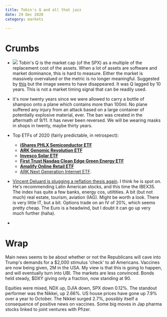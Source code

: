 ```yaml
---
title: Tobin's Q and all that jazz
date: 29 Dec 2020
category: markets

---
```


# Crumbs

- <a href="http://www.gurufocus.com/economic_indicators/99/tobin-q"><img src="https://gurufocus_charts.s3.amazonaws.com/1609237580589.png" /></a>
Tobin's Q is the market cap (of the SPX) as a multiple of the replacement cost of the assets. When a lot of assets are software and market dominance, this is hard to measure. Either the market is massively overvalued or the metric is no longer meaningful. Suggested by [this](https://themarketear.com/posts/cydDK_NKRV) but the image seems to have disappeared. It was Q lagged by 10 years. This is not a market timing signal that can be readily used.

- it's now twenty years since we were allowed to carry a bottle of shampoo onto a plane which contains more than 100ml. No plane suffered any injury from an attack based on a large container of potentially explosive material, ever. The ban was created in the aftermath of 9/11. It has never been reversed. We will be wearing masks in shops in twenty, maybe thirty years.

- Top ETFs of 2020 (fairly predictable, in retrospect):
    - [**iShares PHLX Semiconductor ETF**](http://ablink.mailuk.cmcmarkets.com/ss/c/UWk9pKstBmO7F8ooSTCCDGKCY2x71mmqlC5urDi2VQCa-0QS9ETCKaxLV-NQi1LO9XW_9nXy4DBJ6h3Li_aI93SMd05_Qnvt75WsERCiK5mtBcEBClj2RhoEEvxvEKNN/384/5k9V3p3NRayIFoumVH3aag/h6/C5ckMIPccIe6UsxpMRK1J4T4mYQRbVRJfmvFxgJTMaU)
    - [**ARK Genomic Revolution ETF**](http://ablink.mailuk.cmcmarkets.com/ss/c/UWk9pKstBmO7F8ooSTCCDGKCY2x71mmqlC5urDi2VQCa-0QS9ETCKaxLV-NQi1LOaut805LMAAKHSY3WNIW3zsIZcXKVvjAKPrDqSZzSMic/384/5k9V3p3NRayIFoumVH3aag/h8/UGG2EJKkJqkcPIAezEyDAAny_Ip1KdwSndnSk564re8)
    - [**Invesco Solar ETF**](http://ablink.mailuk.cmcmarkets.com/ss/c/UWk9pKstBmO7F8ooSTCCDGKCY2x71mmqlC5urDi2VQCa-0QS9ETCKaxLV-NQi1LOI1SIDpwHofWyIbWc36XlquQM5lWzay-nRc37mLQDweE/384/5k9V3p3NRayIFoumVH3aag/h9/2H9XlJq_LHo1eQmN1baMBiCCRwRq3chbWHtXJDKF7_M)
    - [**First Trust Nasdaq Clean Edge Green Energy ETF**](http://ablink.mailuk.cmcmarkets.com/ss/c/UWk9pKstBmO7F8ooSTCCDGKCY2x71mmqlC5urDi2VQCa-0QS9ETCKaxLV-NQi1LOTWVqBbdfBjeyOoLIcrOnHy1JU68UZBnwNvCqkRkDOib8WJ_YF6WD5OJa_AWwBzu6/384/5k9V3p3NRayIFoumVH3aag/h10/vGXnHWJFekS16rXbuYv8V5-2XNBjxMDiXo9hnR2D9Pk)
    - [**Amplify Online Retail ETF**](http://ablink.mailuk.cmcmarkets.com/ss/c/UWk9pKstBmO7F8ooSTCCDGKCY2x71mmqlC5urDi2VQCa-0QS9ETCKaxLV-NQi1LO3YiXQ1fQ2eKH_GxiAfHeOTA2dNBvBddmVkLOLcbVWz4/384/5k9V3p3NRayIFoumVH3aag/h11/wNPmqQIkF_g_Y5skBElRNVP5P8WVCMg1WSr9xK9na-g)
    - [ARK Next Generation Internet ETF](http://ablink.mailuk.cmcmarkets.com/ss/c/UWk9pKstBmO7F8ooSTCCDGKCY2x71mmqlC5urDi2VQCa-0QS9ETCKaxLV-NQi1LOdEibuNheOILdYbzxFlKxMgrbhQDWMLgXjQ9CIF_okTjRj8A03_Bzo1UJy4H7tXMe/384/5k9V3p3NRayIFoumVH3aag/h12/lWvxYCxKNmLfF177fiAJtKa0PUw2wOw9tXwZf7DwV7w). 

- [Vincent Deluard is plugging a reflation thesis again](https://www.marketwatch.com/story/virus-vaccine-volatility-why-2021-will-be-the-year-of-the-vs-and-how-to-play-it-says-this-strategist-11608812164). I think he is spot on. He's recommending Latin American stocks, and this time the IBEX35. The index has quite a few banks, energy cos, utiltities. A bit (but not much) real estate, tourism, aviation (IAG). Might be worth a look. There is very little IT, but a bit. Options trade on an IV of 20%, which seems pretty cheap. The Euro is a headwind, but I doubt it can go up very much further (haha).
- 

# Wrap

Main news seems to be about whether or not the Republicans will cave into Trump's demands for a $2,000 stimulus 'check' to all Americans. Vaccines are now being given, 2M in the USA. My view is that this is going to happen, and will eventually turn into UBI. The markets are less convinced. Bonds held steady, $DXY giving only a fraction, now standing at 90.  

Equities were mixed, NDX up, DJIA down, SPX down 0.12%.
The standout performer was the Nikkei, up 2.66%. 
US house prices have gone up 7.9% over a year to October.
The Nikkei surged 2.7%, possibly itself a consequence of positive news on vaccines.
Some big moves in Jap pharma stocks linked to joint ventures with Pfizer.






